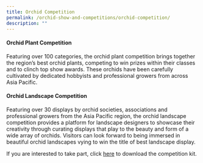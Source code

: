 ```yaml
---
title: Orchid Competition
permalink: /orchid-show-and-competitions/orchid-competition/
description: ""
---
```

#### Orchid Plant Competition
Featuring over 100 categories, the orchid plant competition brings together the region’s best orchid plants, competing to win prizes within their classes and to clinch top show awards. These orchids have been carefully cultivated by dedicated hobbyists and professional growers from across Asia Pacific.

#### Orchid Landscape Competition
Featuring over 30 displays by orchid societies, associations and professional growers from the Asia Pacific region, the orchid landscape competition provides a platform for landscape designers to showcase their creativity through curating displays that play to the beauty and form of a wide array of orchids. Visitors can look forward to being immersed in beautiful orchid landscapes vying to win the title of best landscape display.

If you are interested to take part, click [here](/files/apoc%20competition%20kit.pdf) to download the competition kit.